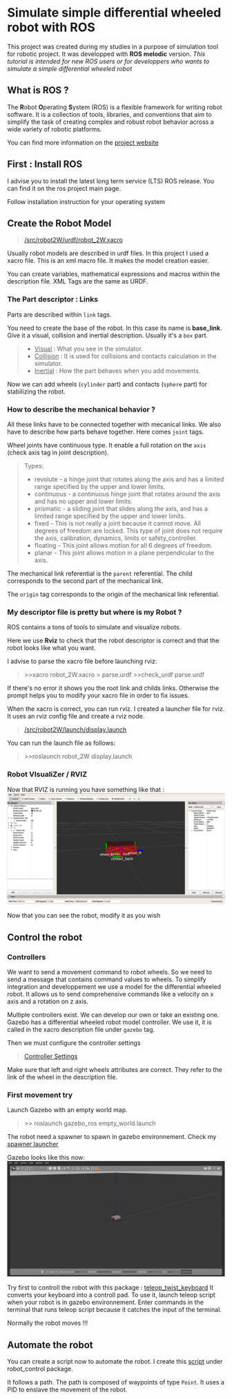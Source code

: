 # Simulate simple differential wheeled robot with ROS
This project was created during my studies in a purpose of simulation tool for robotic project. It was developped with **ROS melodic** version.
*This tutorial is intended for new ROS users or for developpers who wants to simulate a simple differential wheeled robot*
## What is ROS ?
The **R**obot **O**perating **S**ystem (ROS) is a flexible framework for writing robot software. It is a collection of tools, libraries, and conventions that aim to simplify the task of creating complex and robust robot behavior across a wide variety of robotic platforms.

You can find more information on the [project website](https://www.ros.org/about-ros/)

## First : Install ROS
I advise you to install the latest long term service (LTS) ROS release. You can find it on the ros project main page.

Follow installation instruction for your operating system

## Create the Robot Model
>[/src/robot2W/urdf/robot_2W.xacro](https://github.com/Vankcee/cdfr_ros/blob/master/ros_ws/src/robot_2W/urdf/robot_2W.xacro)

Usually robot models are described in urdf files. In this project I used a xacro file. This is an xml macro file. It makes the model creation easier.

You can create variables, mathematical expressions and macros within the description file. XML Tags are the same as URDF.

### The Part descriptor : Links
Parts are described within `link` tags.

You need to create the base of the robot. In this case its name is **base_link**. Give it a visual, collision and inertial description. Usually it's a `box` part.

>- <ins>Visual</ins> : What you see in the simulator.
>- <ins>Collision</ins> : It is used for collisions and contacts calculation in the simulator.
>- <ins>Inertial</ins> : How the part behaves when you add movements.

Now we can add wheels (`cylinder` part) and contacts (`sphere` part) for stabilizing the robot.

### How to describe the mechanical behavior ?

All these links have to be connected together with mecanical links. We also have to describe how parts behave together. Here comes `joint` tags.

Wheel joints have continuous type. It enable a full rotation on the `axis` (check axis tag in joint description).

>Types:
>-   revolute - a hinge joint that rotates along the axis and has a limited range specified by the upper and lower limits.
>-   continuous - a continuous hinge joint that rotates around the axis and has no upper and lower limits.
>-   prismatic - a sliding joint that slides along the axis, and has a limited range specified by the upper and lower limits.
>-   fixed - This is not really a joint because it cannot move. All degrees of freedom are locked. This type of joint does not require the axis, calibration, dynamics, limits or safety_controller.
>-   floating - This joint allows motion for all 6 degrees of freedom.
>-   planar - This joint allows motion in a plane perpendicular to the axis.

The mechanical link referential is the `parent` referential. The child corresponds to the second part of the mechanical link.

The `origin` tag corresponds to the origin of the mechanical link referential.

### My descriptor file is pretty but where is my Robot ?

ROS contains a tons of tools to simulate and visualize robots.

Here we use **Rviz** to check that the robot descriptor is correct and that the robot looks like what you want.

I advise to parse the xacro file before launching rviz:
> \>>xacro robot_2W.xacro > parse.urdf
> \>>check_urdf parse.urdf

If there's no error it shows you the root link and childs links. Otherwise the prompt helps you to modify your xacro file in order to fix issues.

When the xacro is correct, you can run rviz. I created a launcher file for rviz. It uses an rviz config file and create a rviz node.
> [/src/robot2W/launch/display.launch](https://github.com/Vankcee/cdfr_ros/blob/master/ros_ws/src/robot_2W/launch/display.launch)

You can run the launch file as follows:
> \>>roslaunch robot_2W display.launch

### Robot VIsualiZer / RVIZ
Now that RVIZ is running you have something like that :
![RVIZ Main screen with robot](https://github.com/Vankcee/cdfr_ros/blob/master/img/RVIZ_main.jpg)

Now that you can see the robot, modify it as you wish
## Control the robot
### Controllers
We want to send a movement command to robot wheels. So we need to send a message that contains command values to wheels. To simplify integration and developpement we use a model for the differential wheeled robot. It allows us to send comprehensive commands like a velocity on x axis and a rotation on z axis.

Multiple controllers exist. We can develop our own or take an existing one. Gazebo has a differential wheeled robot model controller. We use it, it is called in the xacro description file under `gazebo` tag.

Then we must configure the controller settings
> [Controller Settings](https://github.com/Vankcee/cdfr_ros/blob/master/ros_ws/src/robot_2W/config/diff_drive_2W.yaml)

Make sure that left and right wheels attributes are correct. They refer to the link of the wheel in the description file.

### First movement try
Launch Gazebo with an empty world map.
> \>> roslaunch gazebo_ros empty_world.launch

The robot need a spawner to spawn in gazebo environnement. Check my [spawner launcher](https://github.com/Vankcee/cdfr_ros/blob/master/ros_ws/src/robot_2W/launch/spawn.launch)

Gazebo looks like this now:
![Gazebo with a robot on the middle](https://github.com/Vankcee/cdfr_ros/blob/master/img/GAZEBO_main.jpg)

Try first to controll the robot with this package : [teleop_twist_keyboard](http://wiki.ros.org/teleop_twist_keyboard)
It converts your keyboard into a controll pad. To use it, launch teleop script when your robot is in gazebo environnement. Enter commands in the terminal that runs teleop script because it catches the input of the terminal.

Normally the robot moves !!!

## Automate the robot

You can create a script now to automate the robot.
I create this [script](https://github.com/Vankcee/cdfr_ros/blob/robot_control/ros_ws/src/robot_control/controller.py) under robot_control package.

It follows a path. The path is composed of waypoints of type `Point`.
It uses a PID to enslave the movement of the robot.
